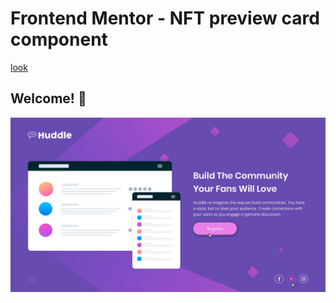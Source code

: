 # Frontend Mentor - NFT preview card component

[look](https://peterblr.github.io/01-huddle/)

## Welcome! 👋

![Design preview for the NFT preview card component coding challenge](https://github.com/Peterblr/01-huddle/blob/master/images/active-states.jpg)
